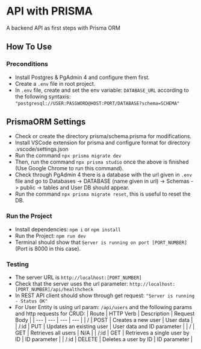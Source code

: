 # API with PRISMA

A backend API as first steps with Prisma ORM

## How To Use
### Preconditions
- Install Postgres & PgAdmin 4 and configure them first.
- Create a `.env` file in root project.
- In `.env` file, create and set the env variable: `DATABASE_URL` according to the following syntaxis:
  `"postgresql://USER:PASSWORD@HOST:PORT/DATABASE?schema=SCHEMA"`

## PrismaORM Settings
- Check or create the directory prisma/schema.prisma for modifications.
- Install VSCode extension for prisma and configure format for directory .vscode/settings.json
- Run the command `npx prisma migrate dev`
- Then, run the command `npx prisma studio` once the above is finished (Use Google Chrome to run this command).
- Check through PgAdmin 4 there is a database with the url given in `.env` file and go to Databases -> DATABASE (name given in url) -> Schemas -> public -> tables and User DB should appear.
- Run the command `npx prisma migrate reset`, this is useful to reset the DB.

### Run the Project
- Install dependencies: `npm i` or `npm install`
- Run the Project: `npm run dev`
- Terminal should show that `Server is running on port [PORT_NUMBER]` (Port is 8000 in this case).

### Testing
- The server URL is `http://localhost:[PORT_NUMBER]`
- Check that the server uses the url parameter: `http://localhost:[PORT_NUMBER]/api/healthcheck`
- In REST API client should show through get request: `"Server is running - Status OK"`
- For User Entity is using url param: `/api/users` and the following params and http requests for CRUD:
  | Route | HTTP Verb | Description | Request Body |
  | --- | --- | --- | --- |
  | / | POST | Creates a new user | User data |
  | /:id | PUT | Updates an existing user | User data and ID parameter |
  | / | GET | Retrieves all users | N/A |
  | /:id | GET | Retrieves a single user by ID | ID parameter |
  | /:id | DELETE | Deletes a user by ID | ID parameter |